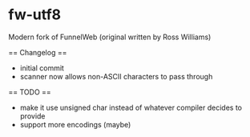 # fw-utf8
Modern fork of FunnelWeb 
(original written by Ross Williams)

== Changelog ==
- initial commit
- scanner now allows non-ASCII characters to pass through

== TODO ==
- make it use unsigned char instead of whatever compiler decides to provide
- support more encodings (maybe)
